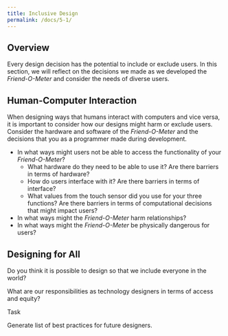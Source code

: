 ```yaml
---
title: Inclusive Design
permalink: /docs/5-1/
---
```

## Overview
Every design decision has the potential to include or exclude users. In this section, we will reflect on the decisions we made as we developed the *Friend-O-Meter* and consider the needs of diverse users.

## Human-Computer Interaction
When designing ways that humans interact with computers and vice versa, it is important to consider how our designs might harm or exclude users. Consider the hardware and software of the *Friend-O-Meter* and the decisions that you as a programmer made during development.

- In what ways might users not be able to access the functionality of your *Friend-O-Meter*?
  - What hardware do they need to be able to use it? Are there barriers in terms of hardware?
  - How do users interface with it? Are there barriers in terms of interface?
  - What values from the touch sensor did you use for your three functions? Are there barriers in terms of computational decisions that might impact users?
- In what ways might the *Friend-O-Meter* harm relationships?
- In what ways might the *Friend-O-Meter* be physically dangerous for users?

## Designing for All
<span class="think">Do you think it is possible to design so that we include everyone in the world?</span>

<span class="think">What are our responsibilities as technology designers in terms of access and equity?</span>

<span class="task-header">Task</span>

<span class="task">Generate list of best practices for future designers.</span>
